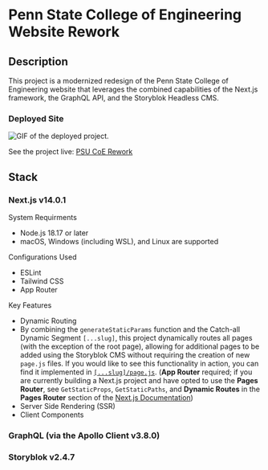 # Penn State College of Engineering Website Rework

## Description

This project is a modernized redesign of the Penn State College of Engineering website that leverages the 
combined capabilities of the Next.js framework, the GraphQL API, and the Storyblok Headless CMS.

### Deployed Site

![GIF of the deployed project.](./public/chrome-capture-2023-11-14.gif)

See the project live: [PSU CoE Rework](https://psu-coe-rework.vercel.app)

## Stack

### Next.js v14.0.1

System Requirments
- Node.js 18.17 or later
- macOS, Windows (including WSL), and Linux are supported

Configurations Used
- ESLint
- Tailwind CSS
- App Router

Key Features
- Dynamic Routing
 - By combining the `generateStaticParams` function and the Catch-all Dynamic Segment `[...slug]`, 
 this project dynamically routes all pages (with the exception of the root page), allowing for additional 
 pages to be added using the Storyblok CMS without requiring the creation of new `page.js` files. If you 
 would like to see this functionality in action, you can find it implemented in [`[...slug]/page.js`](./app/[...slug]/page.js).
 (**App Router** required; if you are currently building a Next.js project and have opted to use the 
 **Pages Router**, see `GetStaticProps`, `GetStaticPaths`, and **Dynamic Routes** in the **Pages Router** 
 section of the [Next.js Documentation](https://nextjs.org/docs/pages/building-your-application))
- Server Side Rendering (SSR)
- Client Components

### GraphQL (via the Apollo Client v3.8.0)

### Storyblok v2.4.7